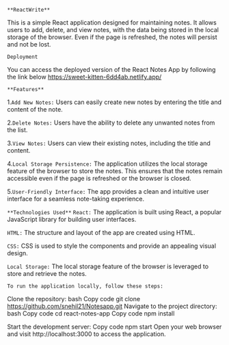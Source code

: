 
`**ReactWrite**`

This is a simple React application designed for maintaining notes. It allows users to add, delete, and view notes, with the data being stored in the local storage of the browser. Even if the page is refreshed, the notes will persist and not be lost.

`Deployment`

You can access the deployed version of the React Notes App by following the link below https://sweet-kitten-6dd4ab.netlify.app/

`**Features**`

1.`Add New Notes:` Users can easily create new notes by entering the title and content of the note.

2.`Delete Notes:` Users have the ability to delete any unwanted notes from the list.

3.`View Notes:` Users can view their existing notes, including the title and content.

4.`Local Storage Persistence:` The application utilizes the local storage feature of the browser to store the notes. This ensures that the notes remain accessible even
if the page is refreshed or the browser is closed.

5.`User-Friendly Interface:` The app provides a clean and intuitive user interface for a seamless note-taking experience.


`**Technologies Used**`
`React:` The application is built using React, a popular JavaScript library for building user interfaces.

`HTML:` The structure and layout of the app are created using HTML.

`CSS:` CSS is used to style the components and provide an appealing visual design.

`Local Storage:` The local storage feature of the browser is leveraged to store and retrieve the notes.

`To run the application locally, follow these steps:`

Clone the repository:
bash
Copy code
git clone https://github.com/snehil21/Notesapp.git
Navigate to the project directory:
bash
Copy code
cd react-notes-app
Copy code
npm install

Start the development server:
Copy code
npm start
Open your web browser and visit http://localhost:3000 to access the application.
